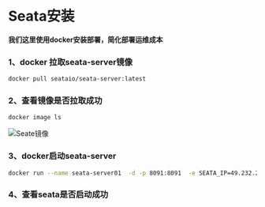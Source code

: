 # Seata安装

**我们这里使用docker安装部署，简化部署运维成本**

### 1、docker 拉取seata-server镜像
```sh
docker pull seataio/seata-server:latest
```

### 2、查看镜像是否拉取成功

```sh
docker image ls
```
![Seate镜像]()
### 3、docker启动seata-server
```sh
docker run --name seata-server01  -d -p 8091:8091  -e SEATA_IP=49.232.21.151  -v /usr/local/docker/seata/conf:/root/seata-config -v /usr/local/docker/seata/logs:/root/logs/seata  seataio/seata-server
```
### 4、查看seata是否启动成功

![]()